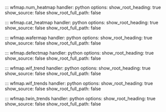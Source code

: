
::: wfmap.num_heatmap
    handler: python
    options:
      show_root_heading: true
      show_source: false
      show_root_full_path: false

::: wfmap.cat_heatmap
    handler: python
    options:
      show_root_heading: true
      show_source: false
      show_root_full_path: false

::: wfmap.wafermap
    handler: python
    options:
      show_root_heading: true
      show_source: false
      show_root_full_path: false

::: wfmap.defectmap
    handler: python
    options:
      show_root_heading: true
      show_source: false
      show_root_full_path: false

::: wfmap.wif_trend
    handler: python
    options:
      show_root_heading: true
      show_source: false
      show_root_full_path: false

::: wfmap.wif_trends
    handler: python
    options:
      show_root_heading: true
      show_source: false
      show_root_full_path: false

::: wfmap.twin_trends
    handler: python
    options:
      show_root_heading: true
      show_source: false
      show_root_full_path: false


